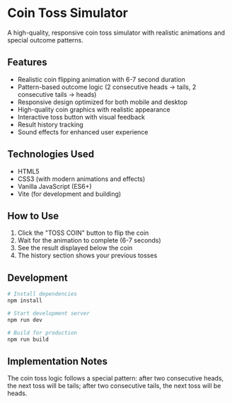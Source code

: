 # Coin Toss Simulator

A high-quality, responsive coin toss simulator with realistic animations and special outcome patterns.

## Features

- Realistic coin flipping animation with 6-7 second duration
- Pattern-based outcome logic (2 consecutive heads → tails, 2 consecutive tails → heads)
- Responsive design optimized for both mobile and desktop
- High-quality coin graphics with realistic appearance
- Interactive toss button with visual feedback
- Result history tracking
- Sound effects for enhanced user experience

## Technologies Used

- HTML5
- CSS3 (with modern animations and effects)
- Vanilla JavaScript (ES6+)
- Vite (for development and building)

## How to Use

1. Click the "TOSS COIN" button to flip the coin
2. Wait for the animation to complete (6-7 seconds)
3. See the result displayed below the coin
4. The history section shows your previous tosses

## Development

```bash
# Install dependencies
npm install

# Start development server
npm run dev

# Build for production
npm run build
```

## Implementation Notes

The coin toss logic follows a special pattern: after two consecutive heads, the next toss will be tails; after two consecutive tails, the next toss will be heads.